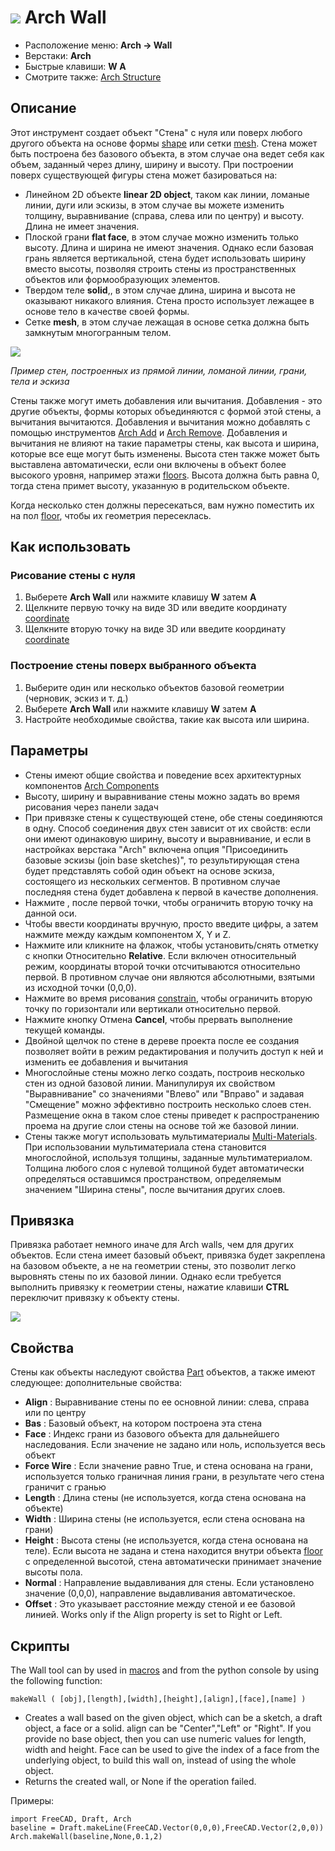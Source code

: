 # ![](images/Arch_Wall.svg) Arch Wall

- Расположение меню: **Arch → Wall**
- Верстаки: **Arch**
- Быстрые клавиши: **W A**
- Смотрите также: [Arch Structure](Arch_Structure)

## Описание

Этот инструмент создает объект "Стена" с нуля или поверх любого другого объекта на основе формы [shape](Part_Module) или сетки [mesh](Mesh_Module). Стена может быть построена без базового объекта, в этом случае она ведет себя как объем, заданный через длину, ширину и высоту. При построении поверх существующей фигуры стена может базироваться на:

- Линейном 2D объекте **linear 2D object**, таком как линии, ломаные линии, дуги или эскизы, в этом случае вы можете изменить толщину, выравнивание (справа, слева или по центру) и высоту. Длина не имеет значения.
- Плоской грани **flat face**, в этом случае можно изменить только высоту. Длина и ширина не имеют значения. Однако если базовая грань является вертикальной, стена будет использовать ширину вместо высоты, позволяя строить стены из пространственных объектов или формообразующих элементов.
- Твердом теле **solid**,, в этом случае длина, ширина и высота не оказывают никакого влияния. Стена просто использует лежащее в основе тело в качестве своей формы.
- Сетке **mesh**, в этом случае лежащая в основе сетка должна быть замкнутым многогранным телом.

![](images/Arch_Wall_example.jpg)

*Пример стен, построенных из прямой линии, ломаной линии, грани, тела и эскиза*

Стены также могут иметь добавления или вычитания. Добавления - это другие объекты, формы которых объединяются с формой этой стены, а вычитания вычитаются. Добавления и вычитания можно добавлять с помощью инструментов [Arch Add](Arch_Add) и [Arch Remove](Arch_Remove). Добавления и вычитания не влияют на такие параметры стены, как высота и ширина, которые все еще могут быть изменены. Высота стен также может быть выставлена автоматически, если они включены в объект более высокого уровня, например этажи [floors](Arch_Floor "wikilink"). Высота должна быть равна 0, тогда стена примет высоту, указанную в родительском объекте.

Когда несколько стен должны пересекаться, вам нужно поместить их на пол [floor](Arch_Floor "wikilink"), чтобы их геометрия пересеклась.

## Как использовать

### Рисование стены с нуля

1. Выберете **Arch Wall** или нажмите клавишу **W** затем **A**
2. Щелкните первую точку на виде 3D или введите координату [coordinate](Draft_Coordinates "wikilink")
3. Щелкните вторую точку на виде 3D или введите координату [coordinate](Draft_Coordinates "wikilink")

### Построение стены поверх выбранного объекта

1. Выберите один или несколько объектов базовой геометрии (черновик, эскиз и т. д.)
2. Выберете **Arch Wall** или нажмите клавишу **W** затем **A**
3. Настройте необходимые свойства, такие как высота или ширина.

## Параметры

- Стены имеют общие свойства и поведение всех архитектурных компонентов [Arch Components](Arch_Component "wikilink")
- Высоту, ширину и выравнивание стены можно задать во время рисования через панели задач
- При привязке стены к существующей стене, обе стены соединяются в одну. Способ соединения двух стен зависит от их свойств: если они имеют одинаковую ширину, высоту и выравнивание, и если в настройках верстака "Arch" включена опция "Присоединить базовые эскизы (join base sketches)", то результирующая стена будет представлять собой один объект на основе эскиза, состоящего из нескольких сегментов. В противном случае последняя стена будет добавлена к первой в качестве дополнения.
- Нажмите , после первой точки, чтобы ограничить вторую точку на данной оси.
- Чтобы ввести координаты вручную, просто введите цифры, а затем нажмите между каждым компонентом X, Y и Z.
- Нажмите или кликните на флажок, чтобы установить/снять отметку с кнопки Относительно **Relative**. Если включен относительный режим, координаты второй точки отсчитываются относительно первой. В противном случае они являются абсолютными, взятыми из исходной точки (0,0,0).
- Нажмите во время рисования [constrain](Draft_Constrain "wikilink"), чтобы ограничить вторую точку по горизонтали или вертикали относительно первой.
- Нажмите кнопку Отмена **Cancel**, чтобы прервать выполнение текущей команды.
- Двойной щелчок по стене в дереве проекта после ее создания позволяет войти в режим редактирования и получить доступ к ней и изменить ее добавления и вычитания
- Многослойные стены можно легко создать, построив несколько стен из одной базовой линии. Манипулируя их свойством "Выравнивание" со значениями "Влево" или "Вправо" и задавая "Смещение" можно эффективно построить несколько слоев стен. Размещение окна в таком слое стены приведет к распространению проема на другие слои стены на основе той же базовой линии.
- Стены также могут использовать мультиматериалы [Multi-Materials](Arch_MultiMaterial "wikilink"). При использовании мультиматериала стена становится многослойной, используя толщины, заданные мультиматериалом. Толщина любого слоя с нулевой толщиной будет автоматически определяться оставшимся пространством, определяемым значением "Ширина стены", после вычитания других слоев.

## Привязка

Привязка работает немного иначе для Arch walls, чем для других объектов. Если стена имеет базовый объект, привязка будет закреплена на базовом объекте, а не на геометрии стены, это позволит легко выровнять стены по их базовой линии. Однако если требуется выполнить привязку к геометрии стены, нажатие клавиши **CTRL** переключит привязку к объекту стены.

![](images/Arch_wall_snap.jpg)

## Свойства

Стены как объекты наследуют свойства [Part](Part_Module "wikilink") объектов, а также имеют следующее: дополнительные свойства:

- **Align** : Выравнивание стены по ее основной линии: слева, справа или по центру
- **Bas** : Базовый объект, на котором построена эта стена
- **Face** : Индекс грани из базового объекта для дальнейшего наследования. Если значение не задано или ноль, используется весь объект
- **Force Wire** : Если значение равно True, и стена основана на грани, используется только граничная линия грани, в результате чего стена граничит с гранью
- **Length** : Длина стены (не используется, когда стена основана на объекте)
- **Width** : Ширина стены (не используется, если стена основана на грани)
- **Height** : Высота стены (не используется, когда стена основана на теле). Если высота не задана и стена находится внутри объекта [floor](Arch_Floor "wikilink") с определенной высотой, стена автоматически принимает значение высоты пола.
- **Normal** : Направление выдавливания для стены. Если установлено значение (0,0,0), направление выдавливания автоматическое.
- **Offset** : Это указывает расстояние между стеной и ее базовой линией. Works only if the Align property is set to Right or Left.

## Скрипты

The Wall tool can by used in [macros](macros "wikilink") and from the python console by using the following function:

    makeWall ( [obj],[length],[width],[height],[align],[face],[name] ) 
    

- Creates a wall based on the given object, which can be a sketch, a draft object, a face or a solid. align can be "Center","Left" or "Right". If you provide no base object, then you can use numeric values for length, width and height. Face can be used to give the index of a face from the underlying object, to build this wall on, instead of using the whole object.
- Returns the created wall, or None if the operation failed.

Примеры:

    import FreeCAD, Draft, Arch
    baseline = Draft.makeLine(FreeCAD.Vector(0,0,0),FreeCAD.Vector(2,0,0))
    Arch.makeWall(baseline,None,0.1,2)